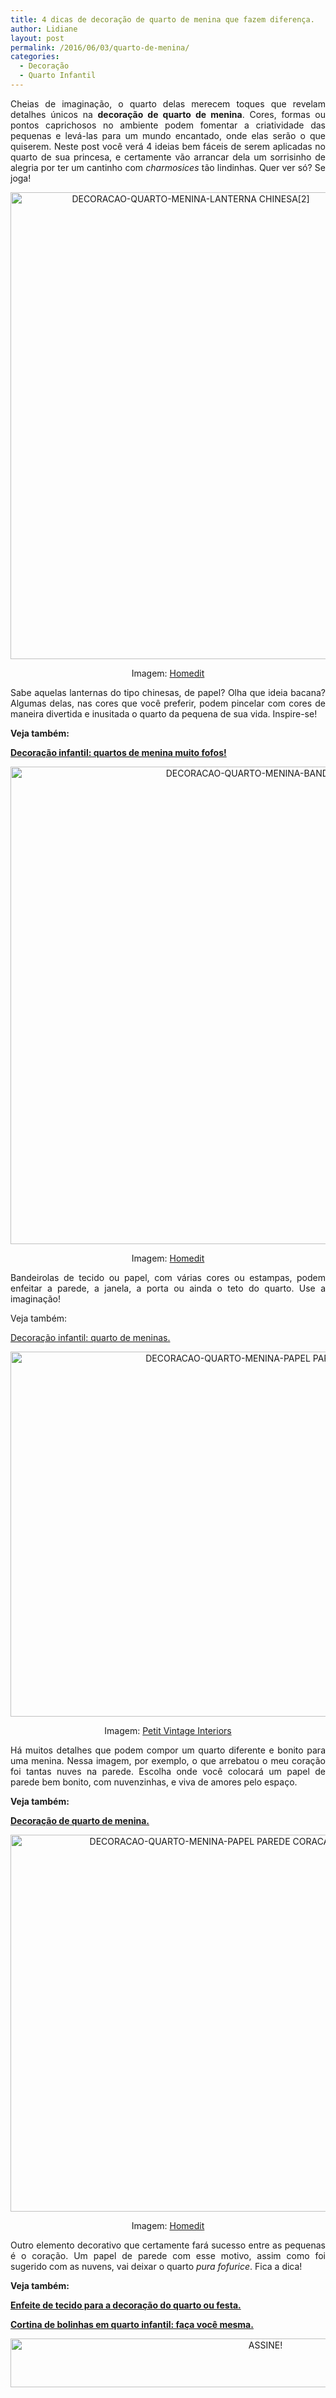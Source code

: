 ```yaml
---
title: 4 dicas de decoração de quarto de menina que fazem diferença.
author: Lidiane
layout: post
permalink: /2016/06/03/quarto-de-menina/
categories:
  - Decoração
  - Quarto Infantil
---
```

<p align="justify">
  Cheias de imaginação, o quarto delas merecem toques que revelam detalhes únicos na <strong>decoração de quarto de menina</strong>. Cores, formas ou pontos caprichosos no ambiente podem fomentar a criatividade das pequenas e levá-las para um mundo encantado, onde elas serão o que quiserem. Neste post você verá 4 ideias bem fáceis de serem aplicadas no quarto de sua princesa, e certamente vão arrancar dela um sorrisinho de alegria por ter um cantinho com <em>charmosices</em> tão lindinhas. Quer ver só? Se joga!
</p>

<p align="center">
  <img class="alignnone size-full wp-image-12621" src="https://www.trololodemulher.com.br/2016/06/DECORACAO-QUARTO-MENINA-LANTERNA-CHINESA2.png" alt="DECORACAO-QUARTO-MENINA-LANTERNA CHINESA[2]" width="561" height="747" />
</p>

<p align="center">
  Imagem: <a href="http://www.homedit.com/" target="_blank" rel="noopener noreferrer">Homedit</a>
</p>

<p align="justify">
  Sabe aquelas lanternas do tipo chinesas, de papel? Olha que ideia bacana? Algumas delas, nas cores que você preferir, podem pincelar com cores de maneira divertida e inusitada o quarto da pequena de sua vida. Inspire-se!
</p>

<p align="justify">
  <strong>Veja também:</strong>
</p>

<p align="justify">
  <a href="http://www.decoracaodacasa.com/quartos-de-menina/" target="_blank" rel="noopener noreferrer"><strong>Decoração infantil: quartos de menina muito fofos!</strong></a>
</p>

<p align="center">
  <img class="alignnone size-full wp-image-12620" src="https://www.trololodemulher.com.br/2016/06/DECORACAO-QUARTO-MENINA-BANDEIROLAS.jpeg" alt="DECORACAO-QUARTO-MENINA-BANDEIROLAS" width="800" height="764" />
</p>

<p align="center">
  Imagem: <a href="http://www.homedit.com/" target="_blank" rel="noopener noreferrer">Homedit</a>
</p>

<p align="justify">
  Bandeirolas de tecido ou papel, com várias cores ou estampas, podem enfeitar a parede, a janela, a porta ou ainda o teto do quarto. Use a imaginação!
</p>

<p align="justify">
  Veja também:
</p>

<p align="justify">
  <a href="http://www.decoracaodacasa.com/quarto-de-meninas/" target="_blank" rel="noopener noreferrer">Decoração infantil: quarto de meninas.</a>
</p>

<p align="center">
  <img class="alignnone size-full wp-image-12625" src="https://www.trololodemulher.com.br/2016/06/DECORACAO-QUARTO-MENINA-PAPEL-PAREDE-NUVENS.jpeg" alt="DECORACAO-QUARTO-MENINA-PAPEL PAREDE NUVENS" width="800" height="584" />
</p>

<p align="center">
  Imagem: <a href="http://petitevintageinteriors.com.au/" target="_blank" rel="noopener noreferrer">Petit Vintage Interiors</a>
</p>

<p align="justify">
  Há muitos detalhes que podem compor um quarto diferente e bonito para uma menina. Nessa imagem, por exemplo, o que arrebatou o meu coração foi tantas nuves na parede. Escolha onde você colocará um papel de parede bem bonito, com nuvenzinhas, e viva de amores pelo espaço.
</p>

<p align="justify">
  <strong>Veja também:</strong>
</p>

<p align="justify">
  <a href="http://www.decoracaodacasa.com/decoracao-de-quarto-de-menina/" target="_blank" rel="noopener noreferrer"><strong>Decoração de quarto de menina.</strong></a>
</p>

<p align="center">
  <img class="alignnone size-full wp-image-12624" src="https://www.trololodemulher.com.br/2016/06/DECORACAO-QUARTO-MENINA-PAPEL-PAREDE-CORACAO.jpeg" alt="DECORACAO-QUARTO-MENINA-PAPEL PAREDE CORACAO" width="631" height="603" />
</p>

<p align="center">
  Imagem: <a href="http://www.homedit.com/" target="_blank" rel="noopener noreferrer">Homedit</a>
</p>

<p align="justify">
  Outro elemento decorativo que certamente fará sucesso entre as pequenas é o coração. Um papel de parede com esse motivo, assim como foi sugerido com as nuvens, vai deixar o quarto <em>pura fofurice</em>. Fica a dica!
</p>

<p align="justify">
  <strong>Veja também:</strong>
</p>

<p align="justify">
  <a href="http://www.decoracaodacasa.com/decoracao-infantil/" target="_blank" rel="noopener noreferrer"><strong>Enfeite de tecido para a decoração do quarto ou festa.</strong></a>
</p>

<p align="justify">
  <a href="http://www.decoracaodacasa.com/cortina-quarto-infantil/" target="_blank" rel="noopener noreferrer"><strong>Cortina de bolinhas em quarto infantil: faça você mesma.</strong></a>
</p>

<p align="center">
  <a href="http://feedburner.google.com/fb/a/mailverify?uri=blogBichaFemea&loc=en_US" target="_blank" rel="noopener noreferrer"><img class="alignnone size-full wp-image-10439" src="https://www.trololodemulher.com.br/2014/09/ASSINE.png" alt="ASSINE!" width="800" height="78" /></a>
</p>

<p align="justify">
